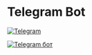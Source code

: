 # Telegram Bot

[![Telegram](https://img.shields.io/badge/-Telegram-2f3136?style=for-the-badge&logo=telegram)](https://t.me/lantrik)

[![Telegram бот](https://img.shields.io/badge/-Telegram_bot-2f3136?style=for-the-badge&logo=telegram)](https://t.me/imThereBot)
